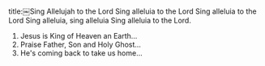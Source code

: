 title:￼Sing Allelujah to the Lord
Sing alleluia to the Lord
Sing alleluia to the Lord 
Sing alleluia, sing alleluia 
Sing alleluia to the Lord.

1. Jesus is King of Heaven an Earth... 
2. Praise Father, Son and Holy Ghost... 
3. He's coming back to take us home...